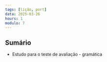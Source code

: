 ```yaml
---
tags: [lição, port]
data: 2025-03-26
hours: 1
modulo: 7
---
```


## Sumário
- Estudo para o teste de avaliação - gramática
